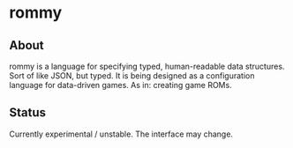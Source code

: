 # rommy

## About
rommy is a language for specifying typed, human-readable data structures. Sort
of like JSON, but typed. It is being designed as a configuration language for
data-driven games. As in: creating game ROMs.

## Status
Currently experimental / unstable.  The interface may change.
